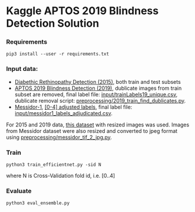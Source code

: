 # Kaggle APTOS 2019 Blindness Detection Solution


### Requirements

`pip3 install --user -r requirements.txt`


### Input data:
* [Diabethic Rethinopathy Detection (2015)](https://www.kaggle.com/c/diabetic-retinopathy-detection/data),
both train and test subsets
* [APTOS 2019 Blindness Detection (2019)](https://www.kaggle.com/c/aptos2019-blindness-detection/data),
 dublicate images from train subset are removed, 
 final label file: [input/trainLabels19_unique.csv](input/trainLabels19_unique.csv), 
 dublicate removal script: [preprocessing/2019_train_find_dublicates.py](preprocessing/2019_train_find_dublicates.py).
* [Messidor-1](http://www.adcis.net/en/third-party/messidor/), 
[[0-4] adjusted labels](https://www.kaggle.com/google-brain/messidor2-dr-grades), 
final label file: [input/messidor1_labels_adjudicated.csv](input/messidor1_labels_adjudicated.csv).

For 2015 and 2019 data, 
[this dataset](https://www.kaggle.com/benjaminwarner/resized-2015-2019-blindness-detection-images) 
with resized images was used. Images from Messidor dataset 
were also resized and converted to jpeg format using 
[preprocessing/messidor_tif_2_jpg.py](preprocessing/messidor_tif_2_jpg.py).

###  Train
`python3 train_efficientnet.py -sid N`

where N is Cross-Validation fold id, i.e. [0..4]

### Evaluate

`python3 eval_ensemble.py`